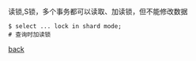 读锁,S锁，多个事务都可以读取、加读锁，但不能修改数据  

```
$ select ... lock in shard mode;
# 查询时加读锁  
```

[back](../3.md)  